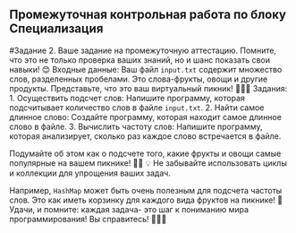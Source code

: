 ## Промежуточная контрольная работа по блоку Специализация 

#Задание 2. 
Ваше задание на промежуточную аттестацию. 
Помните, что это не только проверка ваших знаний, но и шанс показать свои навыки! 😊 
Входные данные: Ваш файл `input.txt` содержит множество слов, разделенных пробелами. 
Это слова-фрукты, овощи и другие продукты. Представьте, что это ваш виртуальный пикник! 🍎🥕🥧 
Задания: 1. Осуществить подсчет слов: Напишите программу, которая подсчитывает количество слов в файле `input.txt`. 
2. Найти самое длинное слово: Создайте программу, которая находит самое длинное слово в файле. 
3. Вычислить частоту слов: Напишите программу, которая анализирует, сколько раз каждое слово встречается в файле. 

Подумайте об этом как о подсчете того, какие фрукты и овощи самые популярные на вашем пикнике! 🍇🍉 💡 
Не забывайте использовать циклы и коллекции для упрощения ваших задач. 

Например, `HashMap` может быть очень полезным для подсчета частоты слов. 
Это как иметь корзинку для каждого вида фруктов на пикнике! 🧺 
Удачи, и помните: каждая задача- это шаг к пониманию мира программирования! Вы справитесь! 💪󰠁󰞵

